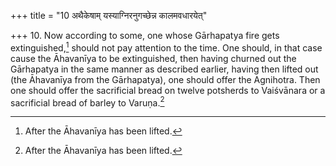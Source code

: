 +++
title = "10 अथैकेषाम् यस्याग्निरनुगच्छेन्न कालमवधारयेत्"

+++
10. Now according to some, one whose Gārhapatya fire gets extinguished,[^1] should not pay attention to the time. One should, in that case cause the Āhavanīya to be extinguished, then having churned out the Gārhapatya in the same manner as described earlier, having then lifted out (the Āhavanīya from the Gārhapatya), one should offer the Agnihotra. Then one should offer the sacrificial bread on twelve potsherds to Vaiśvānara or a sacrificial bread of barley to Varuṇa.[^1]  


[^1]: After the Āhavanīya has been lifted.  

[^2]: See MS I.8.8.  
